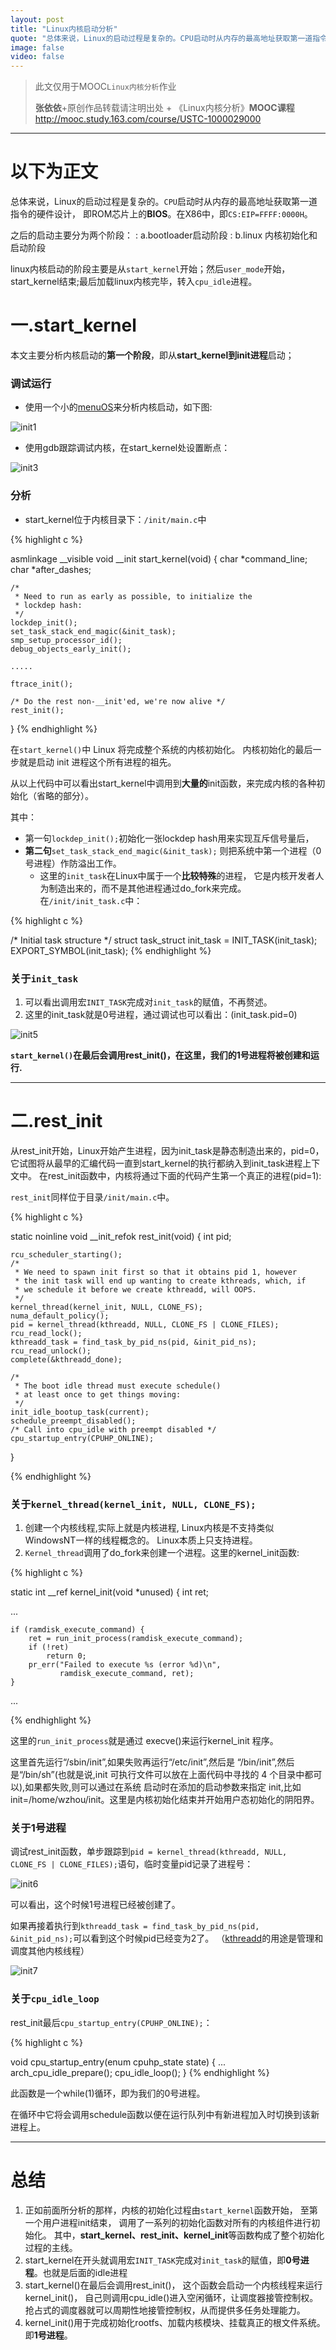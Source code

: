 ```yaml
---
layout: post
title: "Linux内核启动分析"
quote: "总体来说，Linux的启动过程是复杂的。CPU启动时从内存的最高地址获取第一道指令的硬件设计，即ROM芯片上的BIOS。在X86中，即CS:EIP=FFFF:0000H..."
image: false
video: false
---
```

>此文仅用于MOOC`Linux内核分析`作业
>
>**张依依**+原创作品转载请注明出处 + 《Linux内核分析》**MOOC课程**http://mooc.study.163.com/course/USTC-1000029000


*****


# 以下为正文

总体来说，Linux的启动过程是复杂的。`CPU`启动时从内存的最高地址获取第一道指令的硬件设计，
即ROM芯片上的**BIOS**。在X86中，即`CS:EIP=FFFF:0000H`。


之后的启动主要分为两个阶段：
: a.bootloader启动阶段
: b.linux 内核初始化和启动阶段


linux内核启动的阶段主要是从`start_kernel`开始；然后`user_mode`开始，
start_kernel结束;最后加载linux内核完毕，转入`cpu_idle`进程。


# 一.start_kernel


本文主要分析内核启动的**第一个阶段**，即从**start_kernel到init进程**启动；



### 调试运行
- 使用一个小的[menuOS](https://github.com/mengning/menu)来分析内核启动，如下图:


![init1](/media/2015-3-22/init1.png)


- 使用gdb跟踪调试内核，在start_kernel处设置断点：


![init3](/media/2015-3-22/init3.png)


### 分析
- start_kernel位于内核目录下：`/init/main.c`中

{% highlight c %}

asmlinkage __visible void __init start_kernel(void)
{
	char *command_line;
	char *after_dashes;

	/*
	 * Need to run as early as possible, to initialize the
	 * lockdep hash:
	 */
	lockdep_init();
	set_task_stack_end_magic(&init_task);
	smp_setup_processor_id();
	debug_objects_early_init();

	.....

	ftrace_init();

	/* Do the rest non-__init'ed, we're now alive */
	rest_init();
}
{% endhighlight %}

在`start_kernel()`中 Linux 将完成整个系统的内核初始化。
内核初始化的最后一步就是启动 init 进程这个所有进程的祖先。


从以上代码中可以看出start_kernel中调用到**大量的**init函数，来完成内核的各种初始化（省略的部分）。

其中：

- 第一句`lockdep_init();`初始化一张lockdep hash用来实现互斥信号量后，
- **第二句**`set_task_stack_end_magic(&init_task);`
则把系统中第一个进程（0号进程）作防溢出工作。
  - 这里的`init_task`在Linux中属于一个**比较特殊**的进程，
它是内核开发者人为制造出来的，而不是其他进程通过do_fork来完成。在`/init/init_task.c`中：


{% highlight c %}

/* Initial task structure */
struct task_struct init_task = INIT_TASK(init_task);
EXPORT_SYMBOL(init_task);
{% endhighlight %}

### 关于`init_task`

1. 可以看出调用宏`INIT_TASK`完成对`init_task`的赋值，不再赘述。
2. 这里的init_task就是0号进程，通过调试也可以看出：(init_task.pid=0)

![init5](/media/2015-3-22/init5.png)


**`start_kernel()`在最后会调用rest_init()，在这里，我们的1号进程将被创建和运行.**



*******


# 二.rest_init

从rest_init开始，Linux开始产生进程，因为init_task是静态制造出来的，pid=0，
它试图将从最早的汇编代码一直到start_kernel的执行都纳入到init_task进程上下文中。
在rest_init函数中，内核将通过下面的代码产生第一个真正的进程(pid=1):


`rest_init`同样位于目录`/init/main.c`中。

{% highlight c %}

static noinline void __init_refok rest_init(void)
{
	int pid;

	rcu_scheduler_starting();
	/*
	 * We need to spawn init first so that it obtains pid 1, however
	 * the init task will end up wanting to create kthreads, which, if
	 * we schedule it before we create kthreadd, will OOPS.
	 */
	kernel_thread(kernel_init, NULL, CLONE_FS);
	numa_default_policy();
	pid = kernel_thread(kthreadd, NULL, CLONE_FS | CLONE_FILES);
	rcu_read_lock();
	kthreadd_task = find_task_by_pid_ns(pid, &init_pid_ns);
	rcu_read_unlock();
	complete(&kthreadd_done);

	/*
	 * The boot idle thread must execute schedule()
	 * at least once to get things moving:
	 */
	init_idle_bootup_task(current);
	schedule_preempt_disabled();
	/* Call into cpu_idle with preempt disabled */
	cpu_startup_entry(CPUHP_ONLINE);
}

{% endhighlight %}

### 关于`kernel_thread(kernel_init, NULL, CLONE_FS);`
1. 创建一个内核线程,实际上就是内核进程, Linux内核是不支持类似 WindowsNT一样的线程概念的。
Linux本质上只支持进程。
2. `Kernel_thread`调用了do_fork来创建一个进程。这里的kernel_init函数:

{% highlight c %}

static int __ref kernel_init(void *unused)
{
	int ret;

  ...


	if (ramdisk_execute_command) {
		ret = run_init_process(ramdisk_execute_command);
		if (!ret)
			return 0;
		pr_err("Failed to execute %s (error %d)\n",
		       ramdisk_execute_command, ret);
	}


  ...

{% endhighlight %}

这里的`run_init_process`就是通过 execve()来运行kernel_init 程序。

这里首先运行“/sbin/init”,如果失败再运行“/etc/init”,然后是 “/bin/init”,然后是“/bin/sh”(也就是说,init 可执行文件可以放在上面代码中寻找的 4 个目录中都可以),如果都失败,则可以通过在系统 启动时在添加的启动参数来指定 init,比如 init=/home/wzhou/init。这里是内核初始化结束并开始用户态初始化的阴阳界。

### 关于1号进程

调试rest_init函数，单步跟踪到`pid = kernel_thread(kthreadd, NULL, CLONE_FS | CLONE_FILES);`语句，临时变量pid记录了进程号：

![init6](/media/2015-3-22/init6.png)

可以看出，这个时候1号进程已经被创建了。

如果再接着执行到`kthreadd_task = find_task_by_pid_ns(pid, &init_pid_ns);`可以看到这个时候pid已经变为2了。
（[kthreadd](http://www.cs.ucsb.edu/~rich/class/cs170/notes/Kthreads/index.html)的用途是管理和调度其他内核线程）

![init7](/media/2015-3-22/init7.png)


### 关于`cpu_idle_loop`

rest_init最后`cpu_startup_entry(CPUHP_ONLINE);`：


{% highlight c %}

void cpu_startup_entry(enum cpuhp_state state)
{
  ...
	arch_cpu_idle_prepare();
	cpu_idle_loop();
}
{% endhighlight %}


此函数是一个while(1)循环，即为我们的0号进程。

在循环中它将会调用schedule函数以便在运行队列中有新进程加入时切换到该新进程上。



*******


# 总结


1. 正如前面所分析的那样，内核的初始化过程由`start_kernel`函数开始，
至第一个用户进程init结束，
调用了一系列的初始化函数对所有的内核组件进行初始化。
其中，**start_kernel、rest_init、kernel_init**等函数构成了整个初始化过程的主线。
2. start_kernel在开头就调用宏`INIT_TASK`完成对`init_task`的赋值，即**0号进程**。也就是后面的idle进程
3. start_kernel()在最后会调用rest_init()，
这个函数会启动一个内核线程来运行kernel_init()，
自己则调用cpu_idle()进入空闲循环，让调度器接管控制权。
抢占式的调度器就可以周期性地接管控制权，从而提供多任务处理能力。
4. kernel_init()用于完成初始化rootfs、加载内核模块、挂载真正的根文件系统。
即**1号进程**。
